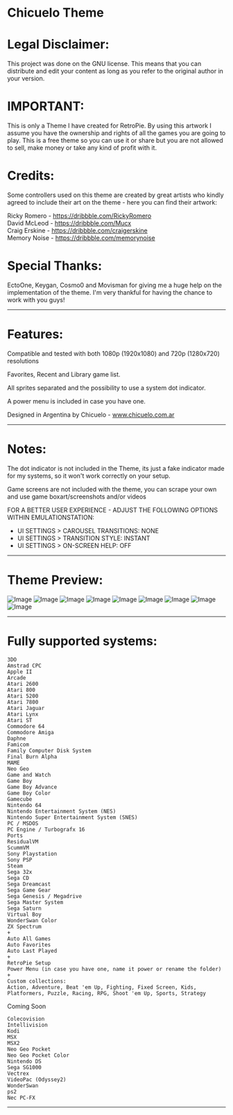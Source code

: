 # Chicuelo Theme

# Legal Disclaimer:

This project was done on the GNU license. This means that you can distribute and edit your content as long as you refer to the original author in your version.

# IMPORTANT:

This is only a Theme I have created for RetroPie. By using this artwork I assume you have the ownership and rights of all the games you are going to play. This is a free theme so you can use it or share but you are not allowed to sell, make money or take any kind of profit with it.

# Credits:

Some controllers used on this theme are created by great artists who kindly agreed to include their art on the theme - here you can find their artwork:

Ricky Romero - https://dribbble.com/RickyRomero  
David McLeod - https://dribbble.com/Mucx  
Craig Erskine - https://dribbble.com/craigerskine  
Memory Noise - https://dribbble.com/memorynoise  

# Special Thanks:

EctoOne, Keygan, Cosmo0 and Movisman for giving me a huge help on the implementation of the theme. I'm very thankful for having the chance to work with you guys!

------------------------------------------------------------------------------------------------------------------------------------------

# Features:

Compatible and tested with both 1080p (1920x1080) and 720p (1280x720) resolutions

Favorites, Recent and Library game list.

All sprites separated and the possibility to use a system dot indicator.

A power menu is included in case you have one.

Designed in Argentina by Chicuelo - www.chicuelo.com.ar

------------------------------------------------------------------------------------------------------------------------------------------

# Notes:

The dot indicator is not included in the Theme, its just a fake indicator made for my systems, so it won't work correctly on your setup.

Game screens are not included with the theme, you can scrape your own and use game boxart/screenshots and/or videos

FOR A BETTER USER EXPERIENCE - ADJUST THE FOLLOWING OPTIONS WITHIN EMULATIONSTATION:

- UI SETTINGS > CAROUSEL TRANSITIONS: NONE
- UI SETTINGS > TRANSITION STYLE: INSTANT
- UI SETTINGS > ON-SCREEN HELP: OFF

------------------------------------------------------------------------------------------------------------------------------------------

# Theme Preview:

![Image](http://www.chicuelo.com.ar/archivos/chicuelo1.jpg)
![Image](http://www.chicuelo.com.ar/archivos/chicuelo2.jpg)
![Image](http://www.chicuelo.com.ar/archivos/chicuelo3.jpg)
![Image](http://www.chicuelo.com.ar/archivos/chicuelo4.jpg)
![Image](http://www.chicuelo.com.ar/archivos/chicuelo5.jpg)
![Image](http://www.chicuelo.com.ar/archivos/chicuelo6.jpg)
![Image](http://www.chicuelo.com.ar/archivos/chicuelo7.jpg)
![Image](http://www.chicuelo.com.ar/archivos/chicuelo8.jpg)
![Image](http://www.chicuelo.com.ar/archivos/chicuelo9.jpg)

------------------------------------------------------------------------------------------------------------------------------------------

# Fully supported systems:

```
3DO
Amstrad CPC
Apple II
Arcade
Atari 2600
Atari 800
Atari 5200
Atari 7800
Atari Jaguar
Atari Lynx
Atari ST
Commodore 64
Commodore Amiga
Daphne
Famicom
Family Computer Disk System
Final Burn Alpha
MAME
Neo Geo
Game and Watch
Game Boy
Game Boy Advance
Game Boy Color
Gamecube
Nintendo 64
Nintendo Entertainment System (NES)
Nintendo Super Entertainment System (SNES)
PC / MSDOS
PC Engine / Turbografx 16
Ports
ResidualVM
ScummVM
Sony Playstation
Sony PSP
Steam
Sega 32x
Sega CD
Sega Dreamcast
Sega Game Gear
Sega Genesis / Megadrive
Sega Master System
Sega Saturn
Virtual Boy
WonderSwan Color
ZX Spectrum
+
Auto All Games
Auto Favorites
Auto Last Played
+
RetroPie Setup
Power Menu (in case you have one, name it power or rename the folder)
+
Custom collections:
Action, Adventure, Beat 'em Up, Fighting, Fixed Screen, Kids, Platformers, Puzzle, Racing, RPG, Shoot 'em Up, Sports, Strategy

```

Coming Soon

```
Colecovision
Intellivision
Kodi
MSX
MSX2
Neo Geo Pocket
Neo Geo Pocket Color
Nintendo DS
Sega SG1000
Vectrex
VideoPac (Odyssey2)
WonderSwan
ps2
Nec PC-FX

```

------------------------------------------------------------------------------------------------------------------------------------------
